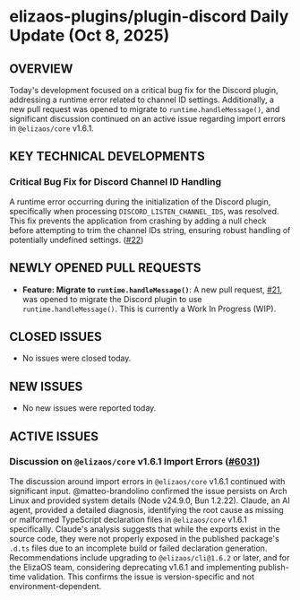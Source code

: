# elizaos-plugins/plugin-discord Daily Update (Oct 8, 2025)

## OVERVIEW 
Today's development focused on a critical bug fix for the Discord plugin, addressing a runtime error related to channel ID settings. Additionally, a new pull request was opened to migrate to `runtime.handleMessage()`, and significant discussion continued on an active issue regarding import errors in `@elizaos/core` v1.6.1.

## KEY TECHNICAL DEVELOPMENTS

### Critical Bug Fix for Discord Channel ID Handling
A runtime error occurring during the initialization of the Discord plugin, specifically when processing `DISCORD_LISTEN_CHANNEL_IDS`, was resolved. This fix prevents the application from crashing by adding a null check before attempting to trim the channel IDs string, ensuring robust handling of potentially undefined settings. ([#22](https://github.com/elizaos-plugins/plugin-discord/pull/22))

## NEWLY OPENED PULL REQUESTS
- **Feature: Migrate to `runtime.handleMessage()`**: A new pull request, [#21](https://github.com/elizaos-plugins/plugin-discord/pull/21), was opened to migrate the Discord plugin to use `runtime.handleMessage()`. This is currently a Work In Progress (WIP).

## CLOSED ISSUES
- No issues were closed today.

## NEW ISSUES
- No new issues were reported today.

## ACTIVE ISSUES

### Discussion on `@elizaos/core` v1.6.1 Import Errors ([#6031](https://github.com/elizaos-plugins/plugin-discord/issues/6031))
The discussion around import errors in `@elizaos/core` v1.6.1 continued with significant input. @matteo-brandolino confirmed the issue persists on Arch Linux and provided system details (Node v24.9.0, Bun 1.2.22). Claude, an AI agent, provided a detailed diagnosis, identifying the root cause as missing or malformed TypeScript declaration files in `@elizaos/core` v1.6.1 specifically. Claude's analysis suggests that while the exports exist in the source code, they were not properly exposed in the published package's `.d.ts` files due to an incomplete build or failed declaration generation. Recommendations include upgrading to `@elizaos/cli@1.6.2` or later, and for the ElizaOS team, considering deprecating v1.6.1 and implementing publish-time validation. This confirms the issue is version-specific and not environment-dependent.